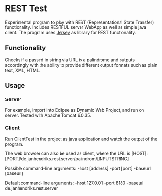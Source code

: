 # REST Test

Experimental program to play with REST (Representational State Transfer) functionality.
Includes RESTFUL server WebApp as well as simple java client.
The program uses [Jersey](http://jersey.java.net/) as library for REST functionality.

## Functionality

Checks if a passed in string via URL is a palindrome and outputs accordingly with the ability to provide different output formats such as plain text, XML, HTML.

## Usage

### Server

For example, import into Eclipse as Dynamic Web Project, and run on server. Tested with Apache Tomcat 6.0.35.

### Client

Run ClientTest in the project as java application and watch the output of the program.

The web browser can also be used as client, where the URL is 
	[HOST]:[PORT]/de.janhendriks.rest.server/palindrom/[INPUTSTRING]

Possible command-line arguments: -host [address] -port [port] -baseurl [baseurl]

Default command-line arguments: -host 127.0.0.1 -port 8180 -baseurl de.janhendriks.rest.server

